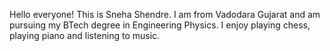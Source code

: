 Hello everyone! This is Sneha Shendre.
I am from Vadodara Gujarat and am pursuing my BTech degree in Engineering Physics.
I enjoy playing chess, playing piano and listening to music.